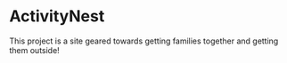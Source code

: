 # ActivityNest
This project is a site geared towards getting families together and getting them outside!
